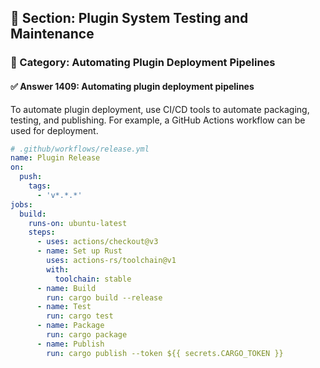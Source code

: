 ## 📘 Section: Plugin System Testing and Maintenance  
### 🔹 Category: Automating Plugin Deployment Pipelines  
#### ✅ Answer 1409: Automating plugin deployment pipelines

To automate plugin deployment, use CI/CD tools to automate packaging, testing, and publishing. For example, a GitHub Actions workflow can be used for deployment.

```yaml
# .github/workflows/release.yml
name: Plugin Release
on:
  push:
    tags:
      - 'v*.*.*'
jobs:
  build:
    runs-on: ubuntu-latest
    steps:
      - uses: actions/checkout@v3
      - name: Set up Rust
        uses: actions-rs/toolchain@v1
        with:
          toolchain: stable
      - name: Build
        run: cargo build --release
      - name: Test
        run: cargo test
      - name: Package
        run: cargo package
      - name: Publish
        run: cargo publish --token ${{ secrets.CARGO_TOKEN }}
```
